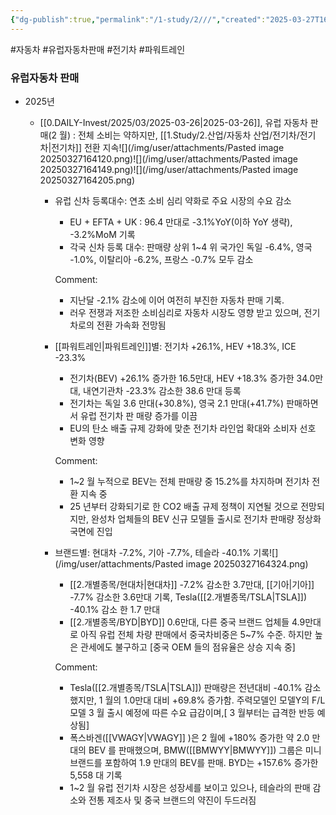 ```yaml
---
{"dg-publish":true,"permalink":"/1-study/2///","created":"2025-03-27T16:37:00.197+09:00","updated":"2025-06-03T20:07:21.797+09:00"}
---
```


#자동차 #유럽자동차판매 #전기차 #파워트레인

### 유럽자동차 판매

- 2025년
	- [[0.DAILY-Invest/2025/03/2025-03-26\|2025-03-26]], 유럽 자동차 판매(2 월) : 전체 소비는 약하지만, [[1.Study/2.산업/자동차 산업/전기차/전기차\|전기차]] 전환 지속![](/img/user/attachments/Pasted image 20250327164120.png)![](/img/user/attachments/Pasted image 20250327164149.png)![](/img/user/attachments/Pasted image 20250327164205.png)
	  
		- 유럽 신차 등록대수: 연초 소비 심리 약화로 주요 시장의 수요 감소
			- EU + EFTA + UK : 96.4 만대로 -3.1%YoY(이하 YoY 생략), -3.2%MoM 기록
			- 각국 신차 등록 대수: 판매량 상위 1~4 위 국가인 독일 -6.4%, 영국 -1.0%, 이탈리아 -6.2%, 프랑스 -0.7% 모두 감소
			  
			Comment:
			- 지난달 -2.1% 감소에 이어 여전히 부진한 자동차 판매 기록.
			- 러우 전쟁과 저조한 소비심리로 자동차 시장도 영향 받고 있으며, 전기차로의 전환 가속화 전망됨
			  
		- [[파워트레인\|파워트레인]]별: 전기차 +26.1%, HEV +18.3%, ICE -23.3%
			- 전기차(BEV) +26.1% 증가한 16.5만대, HEV +18.3% 증가한 34.0만대, 내연기관차
			-23.3% 감소한 38.6 만대 등록
			- 전기차는 독일 3.6 만대(+30.8%), 영국 2.1 만대(+41.7%) 판매하면서 유럽 전기차 판
			매량 증가를 이끔
			- EU의 탄소 배출 규제 강화에 맞춘 전기차 라인업 확대와 소비자 선호 변화 영향
			  
			Comment:
			- 1~2 월 누적으로 BEV는 전체 판매량 중 15.2%를 차지하며 전기차 전환 지속 중
			- 25 년부터 강화되기로 한 CO2 배출 규제 정책이 지연될 것으로 전망되지만, 완성차 업체들의 BEV 신규 모델들 출시로 전기차 판매량 정상화 국면에 진입
			  
		- 브랜드별: 현대차 -7.2%, 기아 -7.7%, 테슬라 -40.1% 기록![](/img/user/attachments/Pasted image 20250327164324.png)
			- [[2.개별종목/현대차\|현대차]] -7.2% 감소한 3.7만대, [[기아\|기아]] -7.7% 감소한 3.6만대 기록, Tesla([[2.개별종목/TSLA\|TSLA]]) -40.1% 감소
			한 1.7 만대
			- [[2.개별종목/BYD\|BYD]] 0.6만대, 다른 중국 브랜드 업체들 4.9만대로 아직 유럽 전체 차량 판매에서 중국차비중은 5~7% 수준. 하지만 높은 관세에도 불구하고 [중국 OEM 들의 점유율은 상승 지속 중]
			  
			Comment:
			- Tesla([[2.개별종목/TSLA\|TSLA]]) 판매량은 전년대비 -40.1% 감소했지만, 1 월의 1.0만대 대비 +69.8% 증가함. 주력모델인 모델Y의 F/L 모델 3 월 출시 예정에 따른 수요 급감이며,[ 3 월부터는 급격한 반등 예상됨]
			- 폭스바겐([[VWAGY\|VWAGY]] )은 2 월에 +180% 증가한 약 2.0 만대의 BEV 를 판매했으며, BMW([[BMWYY\|BMWYY]]) 그룹은 미니 브랜드를 포함하여 1.9 만대의 BEV를 판매. BYD는 +157.6% 증가한 5,558 대 기록
			- 1~2 월 유럽 전기차 시장은 성장세를 보이고 있으나, 테슬라의 판매 감소와 전통 제조사 및 중국 브랜드의 약진이 두드러짐
